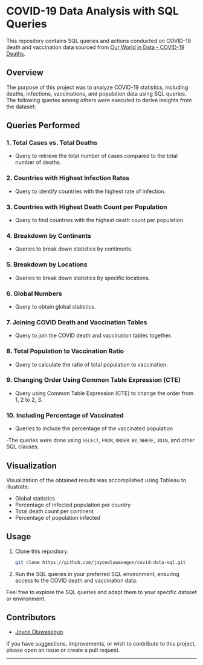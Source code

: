 # COVID-19 Data Analysis with SQL Queries

This repository contains SQL queries and actions conducted on COVID-19 death and vaccination data sourced from [Our World in Data - COVID-19 Deaths](https://ourworldindata.org/covid-deaths).

## Overview

The purpose of this project was to analyze COVID-19 statistics, including deaths, infections, vaccinations, and population data using SQL queries. The following queries among others were executed to derive insights from the dataset:

## Queries Performed

### 1. Total Cases vs. Total Deaths

- Query to retrieve the total number of cases compared to the total number of deaths.

### 2. Countries with Highest Infection Rates

- Query to identify countries with the highest rate of infection.

### 3. Countries with Highest Death Count per Population

- Query to find countries with the highest death count per population.

### 4. Breakdown by Continents

- Queries to break down statistics by continents.

### 5. Breakdown by Locations

- Queries to break down statistics by specific locations.

### 6. Global Numbers

- Query to obtain global statistics.

### 7. Joining COVID Death and Vaccination Tables

- Query to join the COVID death and vaccination tables together.

### 8. Total Population to Vaccination Ratio

- Query to calculate the ratio of total population to vaccination.

### 9. Changing Order Using Common Table Expression (CTE)

- Query using Common Table Expression (CTE) to change the order from 1, 2 to 2, 3.

### 10. Including Percentage of Vaccinated

- Queries to include the percentage of the vaccinated population



-The queries were done  using `SELECT`, `FROM`, `ORDER BY`, `WHERE`, `JOIN`, and other SQL clauses.

## Visualization

Visualization of the obtained results was accomplished using Tableau to illustrate:

- Global statistics
- Percentage of infected population per country
- Total death count per continent
- Percentage of population infected

## Usage

1. Clone this repository:
    ```bash
    git clone https://github.com/joyceoluwasegun/covid-data-sql.git
    ```
2. Run the SQL queries in your preferred SQL environment, ensuring access to the COVID death and vaccination data.

Feel free to explore the SQL queries and adapt them to your specific dataset or environment.

## Contributors

- [Joyce Oluwasegun](https://github.com/joyceoluwasegun)

If you have suggestions, improvements, or wish to contribute to this project, please open an issue or create a pull request.

---
